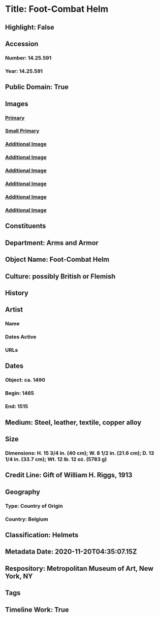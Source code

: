 # Title: Foot-Combat Helm
## Highlight: False
## Accession
### Number: 14.25.591
### Year: 14.25.591
## Public Domain: True
## Images
### [Primary](https://images.metmuseum.org/CRDImages/aa/original/DP-15647-001.jpg)
### [Small Primary](https://images.metmuseum.org/CRDImages/aa/web-large/DP-15647-001.jpg)
### [Additional Image](https://images.metmuseum.org/CRDImages/aa/original/DP-15647-002.jpg)
### [Additional Image](https://images.metmuseum.org/CRDImages/aa/original/14.25.591_001mar2015.jpg)
### [Additional Image](https://images.metmuseum.org/CRDImages/aa/original/14.25.591_003mar2015.jpg)
### [Additional Image](https://images.metmuseum.org/CRDImages/aa/original/14.25.591_004mar2015.jpg)
### [Additional Image](https://images.metmuseum.org/CRDImages/aa/original/14.25.591_006mar2015.jpg)
### [Additional Image](https://images.metmuseum.org/CRDImages/aa/original/14.25.591_007mar2015.jpg)
## Constituents
## Department: Arms and Armor
## Object Name: Foot-Combat Helm
## Culture: possibly British or Flemish
## History
## Artist
### Name
### Dates Active
### URLs
## Dates
### Object: ca. 1490
### Begin: 1465
### End: 1515
## Medium: Steel, leather, textile, copper alloy
## Size
### Dimensions: H. 15 3/4 in. (40 cm); W. 8 1/2 in. (21.6 cm); D. 13 1/4 in. (33.7 cm); Wt. 12 lb. 12 oz. (5783 g)
## Credit Line: Gift of William H. Riggs, 1913
## Geography
### Type: Country of Origin
### Country: Belgium
## Classification: Helmets
## Metadata Date: 2020-11-20T04:35:07.15Z
## Respository: Metropolitan Museum of Art, New York, NY
## Tags
## Timeline Work: True